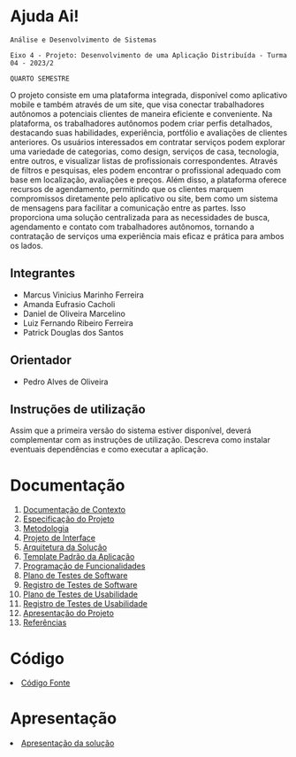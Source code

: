 # Ajuda Ai!

`Análise e Desenvolvimento de Sistemas`

`Eixo 4 - Projeto: Desenvolvimento de uma Aplicação Distribuída - Turma 04 - 2023/2`

`QUARTO SEMESTRE`

O projeto consiste em uma plataforma integrada, disponível como aplicativo mobile e também através de um site, que visa conectar trabalhadores autônomos a potenciais clientes de maneira eficiente e conveniente. Na plataforma, os trabalhadores autônomos podem criar perfis detalhados, destacando suas habilidades, experiência, portfólio e avaliações de clientes anteriores. Os usuários interessados em contratar serviços podem explorar uma variedade de categorias, como design, serviços de casa, tecnologia, entre outros, e visualizar listas de profissionais correspondentes. Através de filtros e pesquisas, eles podem encontrar o profissional adequado com base em localização, avaliações e preços. Além disso, a plataforma oferece recursos de agendamento, permitindo que os clientes marquem compromissos diretamente pelo aplicativo ou site, bem como um sistema de mensagens para facilitar a comunicação entre as partes. Isso proporciona uma solução centralizada para as necessidades de busca, agendamento e contato com trabalhadores autônomos, tornando a contratação de serviços uma experiência mais eficaz e prática para ambos os lados.

## Integrantes

* Marcus Vinicius Marinho Ferreira
* Amanda Eufrasio Cacholi
* Daniel de Oliveira Marcelino
* Luiz Fernando Ribeiro Ferreira
* Patrick Douglas dos Santos

## Orientador

* Pedro Alves de Oliveira

## Instruções de utilização

Assim que a primeira versão do sistema estiver disponível, deverá complementar com as instruções de utilização. Descreva como instalar eventuais dependências e como executar a aplicação.

# Documentação

<ol>
<li><a href="docs/01-Documentação de Contexto.md"> Documentação de Contexto</a></li>
<li><a href="docs/02-Especificação do Projeto.md"> Especificação do Projeto</a></li>
<li><a href="docs/03-Metodologia.md"> Metodologia</a></li>
<li><a href="docs/04-Projeto de Interface.md"> Projeto de Interface</a></li>
<li><a href="docs/05-Arquitetura da Solução.md"> Arquitetura da Solução</a></li>
<li><a href="docs/06-Template Padrão da Aplicação.md"> Template Padrão da Aplicação</a></li>
<li><a href="docs/07-Programação de Funcionalidades.md"> Programação de Funcionalidades</a></li>
<li><a href="docs/08-Plano de Testes de Software.md"> Plano de Testes de Software</a></li>
<li><a href="docs/09-Registro de Testes de Software.md"> Registro de Testes de Software</a></li>
<li><a href="docs/10-Plano de Testes de Usabilidade.md"> Plano de Testes de Usabilidade</a></li>
<li><a href="docs/11-Registro de Testes de Usabilidade.md"> Registro de Testes de Usabilidade</a></li>
<li><a href="docs/12-Apresentação do Projeto.md"> Apresentação do Projeto</a></li>
<li><a href="docs/13-Referências.md"> Referências</a></li>
</ol>

# Código

<li><a href="src/README.md"> Código Fonte</a></li>

# Apresentação

<li><a href="presentation/README.md"> Apresentação da solução</a></li>
